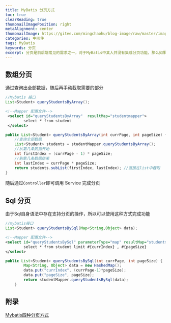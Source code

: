```yaml
---
title: MyBatis 分页方式
toc: true
clearReading: true
thumbnailImagePosition: right
metaAlignment: center
thumbnailImage: https://gitee.com/mingchaohu/blog-image/raw/master/image/mybatis.jpg
categories: 中间件
tags: MyBatis
keywords: 分页
excerpt: 分页是前后端常见的需求之一，对于MyBatis中某人并没有集成分页功能，那么如果需要分页，我应该如何优雅的实现？
---
```


## 数组分页

通过查询出全部数据，随后再手动截取需要的部分

```java
//Mybatis 接口
List<Student> queryStudentsByArray();  
```

```xml
<!--Mapper 配置文件-->
 <select id="queryStudentsByArray"  resultMap="studentmapper">
        select * from student
 </select>
```



```java
public List<Student> queryStudentsByArray(int currPage, int pageSize) {
    //查询全部数据
    List<Student> students = studentMapper.queryStudentsByArray();
    //从第几条数据开始
    int firstIndex = (currPage - 1) * pageSize;
    //到第几条数据结束
    int lastIndex = currPage * pageSize;
    return students.subList(firstIndex, lastIndex); //直接在list中截取
}
```

随后通过`Controller`即可调用 Service 完成分页

## Sql 分页

由于Sql自身语法中存在支持分页的操作，所以可以使用这种方式完成功能

```java
//mybatis接口
List<Student> queryStudentsBySql(Map<String,Object> data);
```

```xml
<!--Mapper 配置文件-->
<select id="queryStudentsBySql" parameterType="map" resultMap="studentmapper">
        select * from student limit #{currIndex} , #{pageSize}
</select>
```

```java
public List<Student> queryStudentsBySql(int currPage, int pageSize) {
        Map<String, Object> data = new HashedMap();
        data.put("currIndex", (currPage-1)*pageSize);
        data.put("pageSize", pageSize);
        return studentMapper.queryStudentsBySql(data);
    }
```

## 附录

[Mybatis四种分页方式](https://www.w3cschool.cn/mybatis/mybatis-ypsj3bpi.html)

